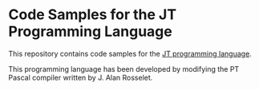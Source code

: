 # Code Samples for the JT Programming Language #

This repository contains code samples for the [JT programming language](http://research.cs.queensu.ca/~cordy/cisc458/458_Project_Desc_2016.pdf).

This programming language has been developed by modifying the PT Pascal compiler written by J. Alan Rosselet. 

